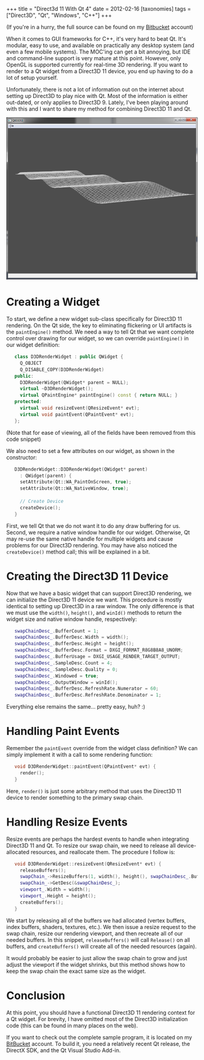 +++
title = "Direct3d 11 With Qt 4"
date = 2012-02-16
[taxonomies]
tags = ["Direct3D", "Qt", "Windows", "C++"]
+++

(If you're in a hurry, the full source can be found on my [Bitbucket](https://bitbucket.org/jholewinski/qt4-d3d11) account)

When it comes to GUI frameworks for C++, it's very hard to beat Qt.
 It's modular, easy to use, and available on practically any desktop
system (and even a few mobile systems).  The MOC'ing can get a bit
annoying, but IDE and command-line support is very mature at this point.
 However, only OpenGL is supported currently for real-time 3D rendering.
If you want to render to a Qt widget from a Direct3D 11 device, you end
up having to do a lot of setup yourself.

Unfortunately, there is not a lot of information out on the internet
about setting up Direct3D to play nice with Qt.  Most of the information
is either out-dated, or only applies to Direct3D 9.  Lately, I've been
playing around with this and I want to share my method for combining
Direct3D 11 and Qt.

![Screenshot](/images/qtd3d11-screen1.png)

# Creating a Widget

To start, we define a new widget sub-class specifically for Direct3D 11
rendering. On the Qt side, the key to eliminating flickering or UI
artifacts is the `paintEngine()` method.  We need a way to tell Qt
that we want complete control over drawing for our widget, so we can
override `paintEngine()` in our widget definition:

```c++
   class D3DRenderWidget : public QWidget {
     Q_OBJECT
     Q_DISABLE_COPY(D3DRenderWidget)
   public:
     D3DRenderWidget(QWidget* parent = NULL);
     virtual ~D3DRenderWidget();
     virtual QPaintEngine* paintEngine() const { return NULL; }
   protected:
     virtual void resizeEvent(QResizeEvent* evt);
     virtual void paintEvent(QPaintEvent* evt);
   };
```

(Note that for ease of viewing, all of the fields have been removed from
this code snippet)

We also need to set a few attributes on our widget, as shown in the
constructor:

```c++
   D3DRenderWidget::D3DRenderWidget(QWidget* parent)
     : QWidget(parent) {
     setAttribute(Qt::WA_PaintOnScreen, true);
     setAttribute(Qt::WA_NativeWindow, true);

     // Create Device
     createDevice();
   }
```


First, we tell Qt that we do not want it to do any draw buffering for
us. Second, we require a native window handle for our widget. Otherwise,
Qt may re-use the same native handle for multiple widgets and cause
problems for our Direct3D rendering. You may have also noticed the
`createDevice()` method call; this will be explained in a bit.

 

# Creating the Direct3D 11 Device

Now that we have a basic widget that can support Direct3D rendering, we
can initialize the Direct3D 11 device we want. This procedure is mostly
identical to setting up Direct3D in a raw window. The only difference is
that we must use the `width()`, `height()`, and `winId()` methods
to return the widget size and native window handle, respectively:

```c++
   swapChainDesc_.BufferCount = 1;
   swapChainDesc_.BufferDesc.Width = width();
   swapChainDesc_.BufferDesc.Height = height();
   swapChainDesc_.BufferDesc.Format = DXGI_FORMAT_R8G8B8A8_UNORM;
   swapChainDesc_.BufferUsage = DXGI_USAGE_RENDER_TARGET_OUTPUT;
   swapChainDesc_.SampleDesc.Count = 4;
   swapChainDesc_.SampleDesc.Quality = 0;
   swapChainDesc_.Windowed = true;
   swapChainDesc_.OutputWindow = winId();
   swapChainDesc_.BufferDesc.RefreshRate.Numerator = 60;
   swapChainDesc_.BufferDesc.RefreshRate.Denominator = 1;
```

Everything else remains the same... pretty easy, huh? :)

 

# Handling Paint Events

Remember the `paintEvent` override from the widget class definition?
We can simply implement it with a call to some rendering function:

```c++
   void D3DRenderWidget::paintEvent(QPaintEvent* evt) {
     render();
   }
```


Here, `render()` is just some arbitrary method that uses the Direct3D
11 device to render something to the primary swap chain.

 

# Handling Resize Events

Resize events are perhaps the hardest events to handle when integrating
Direct3D 11 and Qt. To resize our swap chain, we need to release all
device-allocated resources, and reallocate them. The procedure I follow
is:

```c++
   void D3DRenderWidget::resizeEvent(QResizeEvent* evt) {
     releaseBuffers();
     swapChain_->ResizeBuffers(1, width(), height(), swapChainDesc_.BufferDesc.Format, 0);
     swapChain_->GetDesc(&swapChainDesc_);
     viewport_.Width = width();
     viewport_.Height = height();
     createBuffers();
   }
```

We start by releasing all of the buffers we had allocated (vertex
buffers, index buffers, shaders, textures, etc.). We then issue a resize
request to the swap chain, resize our rendering viewport, and then
recreate all of our needed buffers. In this snippet,
`releaseBuffers()` will call `Release()` on all buffers, and
`createBuffers()` will create all of the needed resources (again).

It would probably be easier to just allow the swap chain to grow and
just adjust the viewport if the widget shrinks, but this method shows
how to keep the swap chain the exact same size as the widget.

 

# Conclusion

At this point, you should have a functional Direct3D 11 rendering
context for a Qt widget. For brevity, I have omitted most of the
Direct3D initialization code (this can be found in many places on the
web).

If you want to check out the complete sample program, it is located on
my [BitBucket](https://bitbucket.org/jholewinski/qt4-d3d11) account.
To build it, you need a relatively recent Qt
release, the DirectX SDK, and the Qt Visual Studio Add-in.


